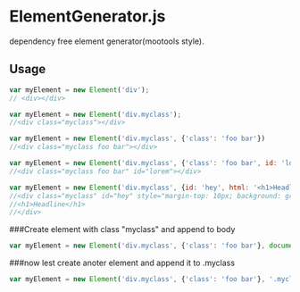 # ElementGenerator.js
dependency free element generator(mootools style).

## Usage
```js
var myElement = new Element('div');
// <div></div>

var myElement = new Element('div.myclass');
//<div class="myclass"></div>

var myElement = new Element('div.myclass', {'class': 'foo bar'})
//<div class="myclass foo bar"></div>

var myElement = new Element('div.myclass', {'class': 'foo bar', id: 'lorem'})
//<div class="myclass foo bar" id="lorem"></div>

var myElement = new Element('div.myclass', {id: 'hey', html: '<h1>Headline</h1>', css: {'background': 'green', 'margin-top': '10px'}});
//<div class="myclass" id="hey" style="margin-top: 10px; background: green;">
//<h1>Headline</h1>
//</div>
```
###Create element with class "myclass" and append to body
```js
var myElement = new Element('div.myclass', {'class': 'foo bar'}, document.body);
```

###now lest create anoter element and append it to .myclass
```js
var myElement = new Element('div.myclass', {'class': 'foo bar'}, '.myclass');
```
